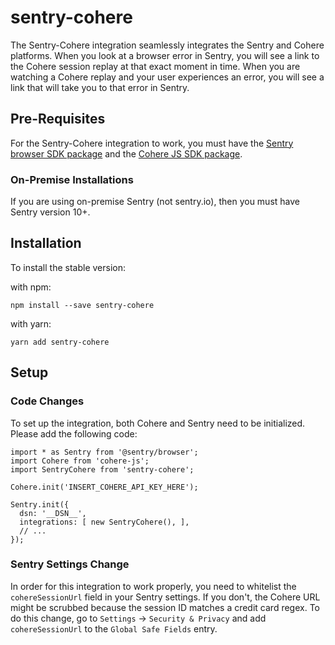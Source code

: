 # sentry-cohere

The Sentry-Cohere integration seamlessly integrates the Sentry and Cohere platforms. When you look at a browser error in Sentry, you will see a link to the Cohere session replay at that exact moment in time. When you are watching a Cohere replay and your user experiences an error, you will see a link that will take you to that error in Sentry.

## Pre-Requisites

For the Sentry-Cohere integration to work, you must have the [Sentry browser SDK package](https://www.npmjs.com/package/@sentry/browser) and the [Cohere JS SDK package](https://www.npmjs.com/package/cohere-js/).

### On-Premise Installations

If you are using on-premise Sentry (not sentry.io), then you must have Sentry version 10+.

## Installation

To install the stable version:

with npm:

```
npm install --save sentry-cohere
```

with yarn:

```
yarn add sentry-cohere
```

## Setup

### Code Changes

To set up the integration, both Cohere and Sentry need to be initialized. Please add the following code:

```
import * as Sentry from '@sentry/browser';
import Cohere from 'cohere-js';
import SentryCohere from 'sentry-cohere';

Cohere.init('INSERT_COHERE_API_KEY_HERE');

Sentry.init({
  dsn: '__DSN__',
  integrations: [ new SentryCohere(), ],
  // ...
});
```

### Sentry Settings Change

In order for this integration to work properly, you need to whitelist the `cohereSessionUrl` field in your Sentry settings. If you don't, the Cohere URL might be scrubbed because the session ID matches a credit card regex. To do this change, go to `Settings` -> `Security & Privacy` and add `cohereSessionUrl` to the `Global Safe Fields` entry.

<!---
![Settings](https://i.imgur.com/zk0hShj.png)

## How it works

In Sentry, you should see additional context of your error that has the `cohereSessionUrl` below the breadcrumbs and other information:

![Sentry](https://i.imgur.com/O4r4Wvq.png)
-->
